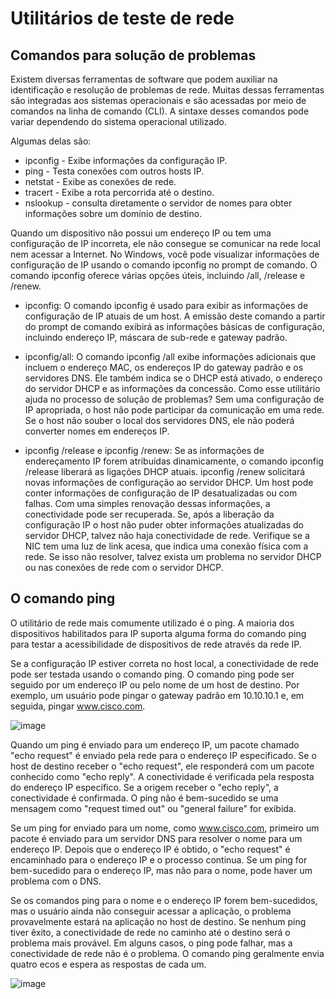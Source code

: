 # Utilitários de teste de rede

## Comandos para solução de problemas


Existem diversas ferramentas de software que podem auxiliar na identificação e resolução de problemas de rede. Muitas dessas ferramentas são integradas aos sistemas operacionais e são acessadas por meio de comandos na linha de comando (CLI). A sintaxe desses comandos pode variar dependendo do sistema operacional utilizado.

Algumas delas são:

* ipconfig - Exibe informações da configuração IP.
* ping - Testa conexões com outros hosts IP.
* netstat - Exibe as conexões de rede.
* tracert - Exibe a rota percorrida até o destino.
* nslookup - consulta diretamente o servidor de nomes para obter informações sobre um domínio de destino.


Quando um dispositivo não possui um endereço IP ou tem uma configuração de IP incorreta, ele não consegue se comunicar na rede local nem acessar a Internet. No Windows, você pode visualizar informações de configuração de IP usando o comando ipconfig no prompt de comando. O comando ipconfig oferece várias opções úteis, incluindo /all, /release e /renew.

* ipconfig: O comando ipconfig é usado para exibir as informações de configuração de IP atuais de um host. A emissão deste comando a partir do prompt de comando exibirá as informações básicas de configuração, incluindo endereço IP, máscara de sub-rede e gateway padrão.

* ipconfig/all: O comando ipconfig /all exibe informações adicionais que incluem o endereço MAC, os endereços IP do gateway padrão e os servidores DNS. Ele também indica se o DHCP está ativado, o endereço do servidor DHCP e as informações da concessão.
Como esse utilitário ajuda no processo de solução de problemas? Sem uma configuração de IP apropriada, o host não pode participar da comunicação em uma rede. Se o host não souber o local dos servidores DNS, ele não poderá converter nomes em endereços IP.

* ipconfig /release e ipconfig /renew: Se as informações de endereçamento IP forem atribuídas dinamicamente, o comando ipconfig /release liberará as ligações DHCP atuais. ipconfig /renew solicitará novas informações de configuração ao servidor DHCP. Um host pode conter informações de configuração de IP desatualizadas ou com falhas. Com uma simples renovação dessas informações, a conectividade pode ser recuperada.
Se, após a liberação da configuração IP o host não puder obter informações atualizadas do servidor DHCP, talvez não haja conectividade de rede. Verifique se a NIC tem uma luz de link acesa, que indica uma conexão física com a rede. Se isso não resolver, talvez exista um problema no servidor DHCP ou nas conexões de rede com o servidor DHCP.


## O comando ping

O utilitário de rede mais comumente utilizado é o ping. A maioria dos dispositivos habilitados para IP suporta alguma forma do comando ping para testar a acessibilidade de dispositivos de rede através da rede IP.

Se a configuração IP estiver correta no host local, a conectividade de rede pode ser testada usando o comando ping. O comando ping pode ser seguido por um endereço IP ou pelo nome de um host de destino. Por exemplo, um usuário pode pingar o gateway padrão em 10.10.10.1 e, em seguida, pingar www.cisco.com.

![image](https://github.com/micvet/bootcamp-qa-automacao-cypress/assets/86981990/8ccbd558-6ef0-46db-96ef-5610a7bc9c0c)

Quando um ping é enviado para um endereço IP, um pacote chamado "echo request" é enviado pela rede para o endereço IP especificado. Se o host de destino receber o "echo request", ele responderá com um pacote conhecido como "echo reply". A conectividade é verificada pela resposta do endereço IP específico. Se a origem receber o "echo reply", a conectividade é confirmada. O ping não é bem-sucedido se uma mensagem como "request timed out" ou "general failure" for exibida.

Se um ping for enviado para um nome, como www.cisco.com, primeiro um pacote é enviado para um servidor DNS para resolver o nome para um endereço IP. Depois que o endereço IP é obtido, o "echo request" é encaminhado para o endereço IP e o processo continua. Se um ping for bem-sucedido para o endereço IP, mas não para o nome, pode haver um problema com o DNS.

Se os comandos ping para o nome e o endereço IP forem bem-sucedidos, mas o usuário ainda não conseguir acessar a aplicação, o problema provavelmente estará na aplicação no host de destino. Se nenhum ping tiver êxito, a conectividade de rede no caminho até o destino será o problema mais provável. Em alguns casos, o ping pode falhar, mas a conectividade de rede não é o problema. O comando ping geralmente envia quatro ecos e espera as respostas de cada um.

![image](https://github.com/micvet/bootcamp-qa-automacao-cypress/assets/86981990/ef57a760-e7ef-4a49-9a28-15c8029740c0)


